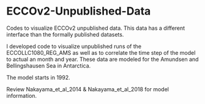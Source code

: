 # ECCOv2-Unpublished-Data
Codes to visualize ECCOv2 unpublished data. This data has a different interface than the formally published datasets.

I developed code to visualize unpublished runs of the ECCOLLC1080_REG_AMS as well as to correlate the time step of the model to actual an month and year. These data are modeled for the Amundsen and Bellingshausen Sea in Antarctica.

The model starts in 1992.

Review Nakayama_et_al_2014 & Nakayama_et_al_2018 for model information.
